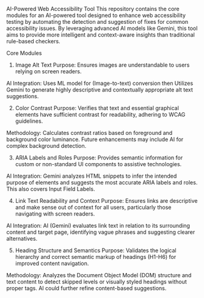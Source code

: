 AI-Powered Web Accessibility Tool
This repository contains the core modules for an AI-powered tool designed to enhance web accessibility testing by automating the detection and suggestion of fixes for common accessibility issues. By leveraging advanced AI models like Gemini, this tool aims to provide more intelligent and context-aware insights than traditional rule-based checkers.

Core Modules
1. Image Alt Text
Purpose: Ensures images are understandable to users relying on screen readers.

AI Integration: Uses ML model for (Image-to-text) conversion then Utilizes Gemini to  generate highly descriptive and contextually appropriate alt text suggestions.

2. Color Contrast
Purpose: Verifies that text and essential graphical elements have sufficient contrast for readability, adhering to WCAG guidelines.

Methodology: Calculates contrast ratios based on foreground and background color luminance. Future enhancements may include AI for complex background detection.

3. ARIA Labels and Roles
Purpose: Provides semantic information for custom or non-standard UI components to assistive technologies.

AI Integration: Gemini analyzes HTML snippets to infer the intended purpose of elements and suggests the most accurate ARIA labels and roles. This also covers Input Field Labels.

4. Link Text Readability and Context
Purpose: Ensures links are descriptive and make sense out of context for all users, particularly those navigating with screen readers.

AI Integration: AI (Gemini) evaluates link text in relation to its surrounding content and target page, identifying vague phrases and suggesting clearer alternatives.

5. Heading Structure and Semantics
Purpose: Validates the logical hierarchy and correct semantic markup of headings (H1-H6) for improved content navigation.

Methodology: Analyzes the Document Object Model (DOM) structure and text content to detect skipped levels or visually styled headings without proper tags. AI could further refine content-based suggestions.